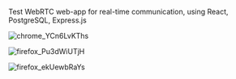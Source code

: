Test WebRTC web-app for real-time communication, using React, PostgreSQL, Express.js

![chrome_YCn6LvKThs](https://github.com/StarpageIDK/webrtc/assets/107826509/5d2b5615-e738-4bd6-a07c-b60edd67d0b6)

![firefox_Pu3dWiUTjH](https://github.com/StarpageIDK/webrtc/assets/107826509/e3710d92-543e-44dd-8085-3d0f810ef1cb)

![firefox_ekUewbRaYs](https://github.com/StarpageIDK/webrtc/assets/107826509/b19e3414-3324-4ae2-955e-c3988dfc8c0c)

